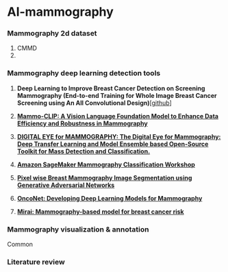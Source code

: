 # AI-mammography

### Mammography 2d dataset
1. CMMD
2. 
### Mammography deep learning detection tools
1. **Deep Learning to Improve Breast Cancer Detection on Screening Mammography (End-to-end Training for Whole Image Breast Cancer Screening using An All Convolutional Design)**[[github](https://github.com/lishen/end2end-all-conv)]

2. [**Mammo-CLIP: A Vision Language Foundation Model to Enhance Data Efficiency and Robustness in Mammography**](https://github.com/batmanlab/Mammo-CLIP)

3. [**DIGITAL EYE for MAMMOGRAPHY: The Digital Eye for Mammography: Deep Transfer Learning and Model Ensemble based Open-Source Toolkit for Mass Detection and Classification.**](https://github.com/cbddobvyz/digitaleye-mammography)

4. [**Amazon SageMaker Mammography Classification Workshop**](https://github.com/aws-samples/mammography-classification-workshop)

5. [**Pixel wise Breast Mammography Image Segmentation using Generative Adversarial Networks**](https://github.com/ankit-ai/GAN_breast_mammography_segmentation)

6. [**OncoNet: Developing Deep Learning Models for Mammography**](https://github.com/yala/OncoNet_Public)

7. [**Mirai: Mammography-based model for breast cancer risk**](https://github.com/yala/Mirai)


### Mammography visualization & annotation
Common
### Literature review

